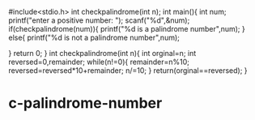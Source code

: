 #include<stdio.h>
int checkpalindrome(int n);
int main(){
int num;
printf("enter a positive number: ");
scanf("%d",&num);
if(checkpalindrome(num)){
    printf("%d is a palindrome number",num);
}
else{
        printf("%d is not a palindrome number",num);

}
return 0;
}
int checkpalindrome(int n){
int orginal=n;
int reversed=0,remainder;
while(n!=0){
    remainder=n%10;
    reversed=reversed*10+remainder;
    n/=10;
}
return(orginal==reversed);
}
# c-palindrome-number
